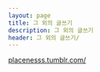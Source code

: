 ```yaml
---
layout: page
title: 그 외의 글쓰기
description: 그 외의 글쓰기
header: 그 외의 글쓰기/
---
```


[placenesss.tumblr.com/](https://placenesss.tumblr.com/)
